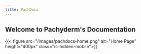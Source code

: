 ```yaml
---
title: PachDocs
---
```


## Welcome to Pachyderm's Documentation



{{< figure src="/images/pachdocs-home.png" alt="Home Page" height="400px" class="is-hidden-mobile">}}